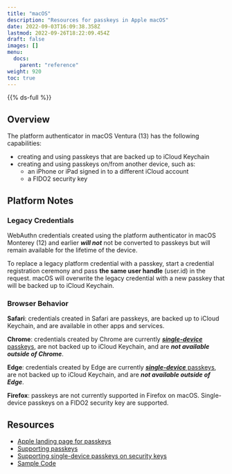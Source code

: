```yaml
---
title: "macOS"
description: "Resources for passkeys in Apple macOS"
date: 2022-09-03T16:09:38.358Z
lastmod: 2022-09-26T18:22:09.454Z
draft: false
images: []
menu:
  docs:
    parent: "reference"
weight: 920
toc: true
---
```


{{% ds-full %}}

## Overview

The platform authenticator in macOS Ventura (13) has the following capabilities:

- creating and using passkeys that are backed up to iCloud Keychain
- creating and using passkeys on/from another device, such as:
  - an iPhone or iPad signed in to a different iCloud account
  - a FIDO2 security key

## Platform Notes

### Legacy Credentials

WebAuthn credentials created using the platform authenticator in macOS Monterey (12) and earlier ***will not*** not be converted to passkeys but will remain available for the lifetime of the device.

<!-- TODO: cross link to generic content about "upgrading to a passkey" -->
To replace a legacy platform credential with a passkey, start a credential registration ceremony and pass **the same user handle** (user.id) in the request. macOS will overwrite the legacy credential with a new passkey that will be backed up to iCloud Keychain.

### Browser Behavior

**Safari**: credentials created in Safari are passkeys, are backed up to iCloud Keychain, and are available in other apps and services.

**Chrome**: credentials created by Chrome are currently [***single-device*** passkeys](/docs/reference/terms/#single-device-passkey), are not backed up to iCloud Keychain, and are ***not available outside of Chrome***.

**Edge**: credentials created by Edge are currently [***single-device*** passkeys](/docs/reference/terms/#single-device-passkey), are not backed up to iCloud Keychain, and are ***not available outside of Edge***.

**Firefox**: passkeys are not currently supported in Firefox on macOS. Single-device passkeys on a FIDO2 security key are supported.

## Resources

- [Apple landing page for passkeys](https://developer.apple.com/passkeys/)
- [Supporting passkeys](https://developer.apple.com/documentation/authenticationservices/public-private_key_authentication/supporting_passkeys)
- [Supporting single-device passkeys on security keys](https://developer.apple.com/documentation/authenticationservices/public-private_key_authentication/supporting_security_key_authentication_using_physical_keys)
- [Sample Code](https://developer.apple.com/documentation/authenticationservices/connecting_to_a_service_with_passkeys)
